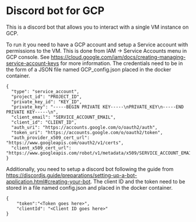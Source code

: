 # Discord bot for GCP

This is a discord bot that allows you to interact with a single VM instance on GCP. 

To run it you need to have a GCP account and setup a Service account with permissions to the VM.
This is done from IAM -> Service Accounts menu in GCP console. See https://cloud.google.com/iam/docs/creating-managing-service-account-keys for more information. The credentials need to be in the form of a JSON file named GCP_config.json placed in the docker container.

```
{
  "type": "service_account",
  "project_id": "PROJECT_ID",
  "private_key_id": "KEY_ID",
  "private_key": "-----BEGIN PRIVATE KEY-----\nPRIVATE_KEY\n-----END PRIVATE KEY-----\n",
  "client_email": "SERVICE_ACCOUNT_EMAIL",
  "client_id": "CLIENT_ID",
  "auth_uri": "https://accounts.google.com/o/oauth2/auth",
  "token_uri": "https://accounts.google.com/o/oauth2/token",
  "auth_provider_x509_cert_url": "https://www.googleapis.com/oauth2/v1/certs",
  "client_x509_cert_url": "https://www.googleapis.com/robot/v1/metadata/x509/SERVICE_ACCOUNT_EMAIL"
}
```

Additionally, you need to setup a discord bot following the guide from https://discordjs.guide/preparations/setting-up-a-bot-application.html#creating-your-bot.
The client ID and the token need to be stored in a file named config.json and placed in the docker container. 

```
{
    "token":"<Token goes here>",
    "clientId": "<Client ID goes here>"
}
```
